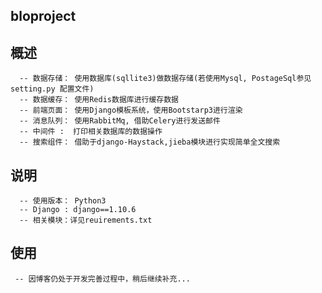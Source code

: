 ## bloproject

## 概述
      -- 数据存储： 使用数据库(sqllite3)做数据存储(若使用Mysql, PostageSql参见setting.py 配置文件) 
      -- 数据缓存： 使用Redis数据库进行缓存数据
      -- 前端页面： 使用Django模板系统，使用Bootstarp3进行渲染
      -- 消息队列： 使用RabbitMq, 借助Celery进行发送邮件
      -- 中间件 :  打印相关数据库的数据操作
      -- 搜索组件： 借助于django-Haystack,jieba模块进行实现简单全文搜索
## 说明
      -- 使用版本： Python3
      -- Django : django==1.10.6
      -- 相关模块：详见reuirements.txt
## 使用
     -- 因博客仍处于开发完善过程中，稍后继续补充... 
